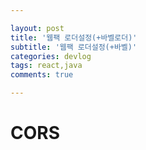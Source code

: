 ```yaml
---

layout: post
title: '웹팩 로더설정(+바벨로더)'
subtitle: '웹팩 로더설정(+바벨)'
categories: devlog
tags: react,java
comments: true

---
```


# CORS